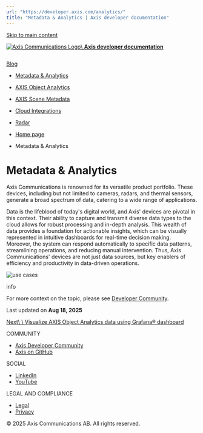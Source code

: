 ```yaml
---
url: "https://developer.axis.com/analytics/"
title: "Metadata & Analytics | Axis developer documentation"
---
```


[Skip to main content](https://developer.axis.com/analytics/#__docusaurus_skipToContent_fallback)

[![Axis Communications Logo](https://developer.axis.com/img/axis-logo.svg)\\
**Axis developer documentation**](https://developer.axis.com/)

```

```

[Blog](https://developer.axis.com/blog/)

- [Metadata & Analytics](https://developer.axis.com/analytics/)
- [AXIS Object Analytics](https://developer.axis.com/analytics/#)

- [AXIS Scene Metadata](https://developer.axis.com/analytics/axis-scene-metadata/)

- [Cloud Integrations](https://developer.axis.com/analytics/#)

- [Radar](https://developer.axis.com/analytics/#)


- [Home page](https://developer.axis.com/)
- Metadata & Analytics

# Metadata & Analytics

Axis Communications is renowned for its versatile product portfolio. These devices, including but not limited to cameras, radars, and thermal sensors, generate a broad spectrum of data, catering to a wide range of applications.

Data is the lifeblood of today's digital world, and Axis' devices are pivotal in this context. Their ability to capture and transmit diverse data types to the cloud allows for robust processing and in-depth analysis. This wealth of data provides a foundation for actionable insights, which can be visually represented in intuitive dashboards for real-time decision making. Moreover, the system can respond automatically to specific data patterns, streamlining operations, and reducing manual intervention. Thus, Axis Communications' devices are not just data sources, but key enablers of efficiency and productivity in data-driven operations.

![use cases](https://developer.axis.com/assets/images/index.use-cases-e022c6cb710fcf6054ae4b963a0eb4da.png)

info

For more context on the topic, please see [Developer Community](https://www.axis.com/developer-community/analytics).

Last updated on **Aug 18, 2025**

[Next\\
\\
Visualize AXIS Object Analytics data using Grafana® dashboard](https://developer.axis.com/analytics/axis-object-analytics/how-to-guides/visualize-axis-object-analytics-data-using-grafana-dashboard/)

COMMUNITY

- [Axis Developer Community](https://axis.com/developer-community)
- [Axis on GitHub](https://github.com/AxisCommunications)

SOCIAL

- [LinkedIn](https://www.linkedin.com/company/axis-communications)
- [YouTube](https://www.youtube.com/@AxisCommunications)

LEGAL AND COMPLIANCE

- [Legal](https://www.axis.com/legal)
- [Privacy](https://www.axis.com/privacy)

© 2025 Axis Communications AB. All rights reserved.